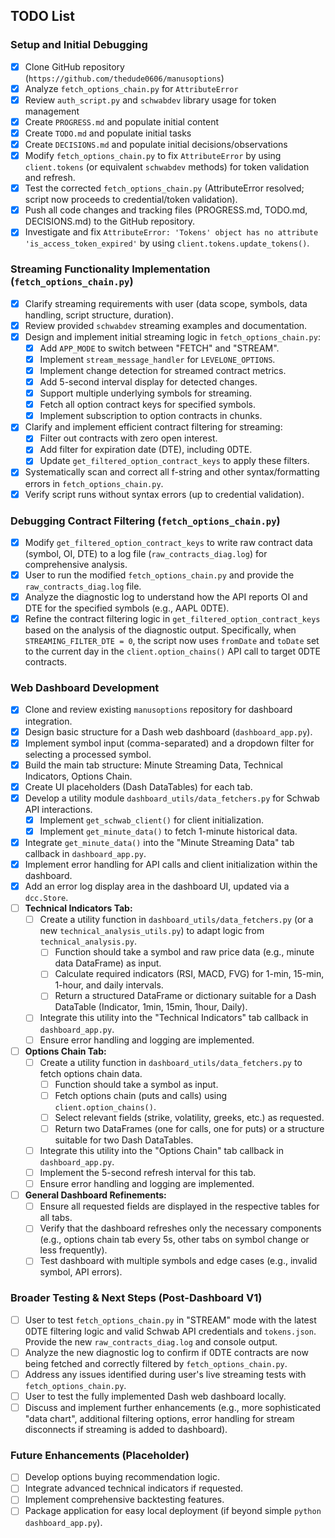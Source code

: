 ## TODO List

### Setup and Initial Debugging

- [x] Clone GitHub repository (`https://github.com/thedude0606/manusoptions`)
- [x] Analyze `fetch_options_chain.py` for `AttributeError`
- [x] Review `auth_script.py` and `schwabdev` library usage for token management
- [x] Create `PROGRESS.md` and populate initial content
- [x] Create `TODO.md` and populate initial tasks
- [x] Create `DECISIONS.md` and populate initial decisions/observations
- [x] Modify `fetch_options_chain.py` to fix `AttributeError` by using `client.tokens` (or equivalent `schwabdev` methods) for token validation and refresh.
- [x] Test the corrected `fetch_options_chain.py` (AttributeError resolved; script now proceeds to credential/token validation).
- [x] Push all code changes and tracking files (PROGRESS.md, TODO.md, DECISIONS.md) to the GitHub repository.
- [x] Investigate and fix `AttributeError: 'Tokens' object has no attribute 'is_access_token_expired'` by using `client.tokens.update_tokens()`.

### Streaming Functionality Implementation (`fetch_options_chain.py`)

- [x] Clarify streaming requirements with user (data scope, symbols, data handling, script structure, duration).
- [x] Review provided `schwabdev` streaming examples and documentation.
- [x] Design and implement initial streaming logic in `fetch_options_chain.py`:
    - [x] Add `APP_MODE` to switch between "FETCH" and "STREAM".
    - [x] Implement `stream_message_handler` for `LEVELONE_OPTIONS`.
    - [x] Implement change detection for streamed contract metrics.
    - [x] Add 5-second interval display for detected changes.
    - [x] Support multiple underlying symbols for streaming.
    - [x] Fetch all option contract keys for specified symbols.
    - [x] Implement subscription to option contracts in chunks.
- [x] Clarify and implement efficient contract filtering for streaming:
    - [x] Filter out contracts with zero open interest.
    - [x] Add filter for expiration date (DTE), including 0DTE.
    - [x] Update `get_filtered_option_contract_keys` to apply these filters.
- [x] Systematically scan and correct all f-string and other syntax/formatting errors in `fetch_options_chain.py`.
- [x] Verify script runs without syntax errors (up to credential validation).

### Debugging Contract Filtering (`fetch_options_chain.py`)

- [x] Modify `get_filtered_option_contract_keys` to write raw contract data (symbol, OI, DTE) to a log file (`raw_contracts_diag.log`) for comprehensive analysis.
- [x] User to run the modified `fetch_options_chain.py` and provide the `raw_contracts_diag.log` file.
- [x] Analyze the diagnostic log to understand how the API reports OI and DTE for the specified symbols (e.g., AAPL 0DTE).
- [x] Refine the contract filtering logic in `get_filtered_option_contract_keys` based on the analysis of the diagnostic output. Specifically, when `STREAMING_FILTER_DTE = 0`, the script now uses `fromDate` and `toDate` set to the current day in the `client.option_chains()` API call to target 0DTE contracts.

### Web Dashboard Development

- [x] Clone and review existing `manusoptions` repository for dashboard integration.
- [x] Design basic structure for a Dash web dashboard (`dashboard_app.py`).
- [x] Implement symbol input (comma-separated) and a dropdown filter for selecting a processed symbol.
- [x] Build the main tab structure: Minute Streaming Data, Technical Indicators, Options Chain.
- [x] Create UI placeholders (Dash DataTables) for each tab.
- [x] Develop a utility module `dashboard_utils/data_fetchers.py` for Schwab API interactions.
    - [x] Implement `get_schwab_client()` for client initialization.
    - [x] Implement `get_minute_data()` to fetch 1-minute historical data.
- [x] Integrate `get_minute_data()` into the "Minute Streaming Data" tab callback in `dashboard_app.py`.
- [x] Implement error handling for API calls and client initialization within the dashboard.
- [x] Add an error log display area in the dashboard UI, updated via a `dcc.Store`.
- [ ] **Technical Indicators Tab:**
    - [ ] Create a utility function in `dashboard_utils/data_fetchers.py` (or a new `technical_analysis_utils.py`) to adapt logic from `technical_analysis.py`.
        - [ ] Function should take a symbol and raw price data (e.g., minute data DataFrame) as input.
        - [ ] Calculate required indicators (RSI, MACD, FVG) for 1-min, 15-min, 1-hour, and daily intervals.
        - [ ] Return a structured DataFrame or dictionary suitable for a Dash DataTable (Indicator, 1min, 15min, 1hour, Daily).
    - [ ] Integrate this utility into the "Technical Indicators" tab callback in `dashboard_app.py`.
    - [ ] Ensure error handling and logging are implemented.
- [ ] **Options Chain Tab:**
    - [ ] Create a utility function in `dashboard_utils/data_fetchers.py` to fetch options chain data.
        - [ ] Function should take a symbol as input.
        - [ ] Fetch options chain (puts and calls) using `client.option_chains()`.
        - [ ] Select relevant fields (strike, volatility, greeks, etc.) as requested.
        - [ ] Return two DataFrames (one for calls, one for puts) or a structure suitable for two Dash DataTables.
    - [ ] Integrate this utility into the "Options Chain" tab callback in `dashboard_app.py`.
    - [ ] Implement the 5-second refresh interval for this tab.
    - [ ] Ensure error handling and logging are implemented.
- [ ] **General Dashboard Refinements:**
    - [ ] Ensure all requested fields are displayed in the respective tables for all tabs.
    - [ ] Verify that the dashboard refreshes only the necessary components (e.g., options chain tab every 5s, other tabs on symbol change or less frequently).
    - [ ] Test dashboard with multiple symbols and edge cases (e.g., invalid symbol, API errors).

### Broader Testing & Next Steps (Post-Dashboard V1)

- [ ] User to test `fetch_options_chain.py` in "STREAM" mode with the latest 0DTE filtering logic and valid Schwab API credentials and `tokens.json`. Provide the new `raw_contracts_diag.log` and console output.
- [ ] Analyze the new diagnostic log to confirm if 0DTE contracts are now being fetched and correctly filtered by `fetch_options_chain.py`.
- [ ] Address any issues identified during user's live streaming tests with `fetch_options_chain.py`.
- [ ] User to test the fully implemented Dash web dashboard locally.
- [ ] Discuss and implement further enhancements (e.g., more sophisticated "data chart", additional filtering options, error handling for stream disconnects if streaming is added to dashboard).

### Future Enhancements (Placeholder)

- [ ] Develop options buying recommendation logic.
- [ ] Integrate advanced technical indicators if requested.
- [ ] Implement comprehensive backtesting features.
- [ ] Package application for easy local deployment (if beyond simple `python dashboard_app.py`).
